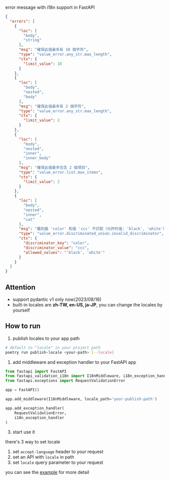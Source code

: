 error message with i18n support in FastAPI

```json
{
  "errors": [
    {
      "loc": [
        "body",
        "string"
      ],
      "msg": "確保此值最多有 10 個字符",
      "type": "value_error.any_str.max_length",
      "ctx": {
        "limit_value": 10
      }
    },
    {
      "loc": [
        "body",
        "nested",
        "body"
      ],
      "msg": "確保此值最多有 2 個字符",
      "type": "value_error.any_str.max_length",
      "ctx": {
        "limit_value": 2
      }
    },
    {
      "loc": [
        "body",
        "nested",
        "inner",
        "inner_body"
      ],
      "msg": "確保此值最多包含 2 個項目",
      "type": "value_error.list.max_items",
      "ctx": {
        "limit_value": 2
      }
    },
    {
      "loc": [
        "body",
        "nested",
        "inner",
        "cat"
      ],
      "msg": "鑑別器 'color' 和值 'ccc' 不匹配（允許的值: 'black', 'white'）",
      "type": "value_error.discriminated_union.invalid_discriminator",
      "ctx": {
        "discriminator_key": "color",
        "discriminator_value": "ccc",
        "allowed_values": "'black', 'white'"
      }
    }
  ]
}
```
## Attention
- support pydantic v1 only now(2023/08/16)
- built-in locales are **zh-TW, en-US, ja-JP**, you can change the locales by yourself

## How to run
1. publish locales to your app path
```bash
# default to "locale" in your project path
poetry run publish-locale <your-path> [--locale]
```
1. add middleware and exception handler to your FastAPI app
```py
from fastapi import FastAPI
from fastapi_validation_i18n import I18nMiddleware, i18n_exception_handler
from fastapi.exceptions import RequestValidationError

app = FastAPI()

app.add_middleware(I18nMiddleware, locale_path='your-publish-path')

app.add_exception_handler(
    RequestValidationError,
    i18n_exception_handler
)
```
3. start use it

there's 3 way to set locale

1. set `accept-language` header to your request
2. set an API with `locale` in path
3. set `locale` query parameter to your request

you can see the [example](https://github.com/whchi/fastapi-validation-i18n/tree/main/example) for more detail
